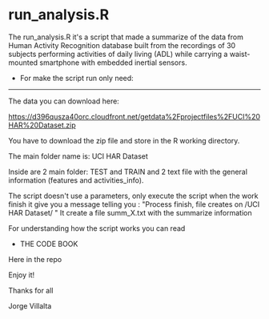 run_analysis.R
===============

The run_analysis.R it's a script that made a summarize of the data from Human Activity Recognition database built from the recordings of 30 subjects performing activities of daily living (ADL) while carrying a waist-mounted smartphone with embedded inertial sensors.

- For make the script run only need: 
-----------------------------------------

The data you can download here:

https://d396qusza40orc.cloudfront.net/getdata%2Fprojectfiles%2FUCI%20HAR%20Dataset.zip
 
You have to download the zip file and store in the R working directory.

The main folder name is: UCI HAR Dataset

Inside are 2 main folder: TEST and TRAIN and 2 text file with the general information (features and activities_info).

The script doesn't use a parameters, only execute the script
when the work finish it give you a message telling you :  "Process finish, file creates on /UCI HAR Dataset/ "
It create a file summ_X.txt with the summarize information

For understanding how the script works you can read 

- THE CODE BOOK 

Here in the repo


Enjoy it!

Thanks for all

Jorge Villalta

